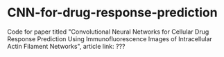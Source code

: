 # CNN-for-drug-response-prediction
Code for paper titled "Convolutional Neural Networks for Cellular Drug Response Prediction Using Immunofluorescence Images of Intracellular Actin Filament Networks", article link: ???
